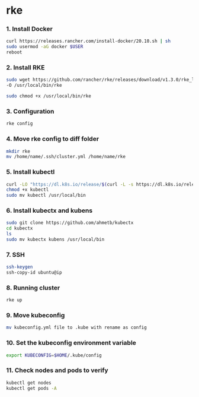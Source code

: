 # rke

### 1. Install Docker
```bash
curl https://releases.rancher.com/install-docker/20.10.sh | sh
sudo usermod -aG docker $USER
reboot
```

### 2. Install RKE
```bash
sudo wget https://github.com/rancher/rke/releases/download/v1.3.0/rke_linux-amd64 \
-O /usr/local/bin/rke

sudo chmod +x /usr/local/bin/rke
```

### 3. Configuration
```bash
rke config
```

### 4. Move rke config to diff folder
```bash
mkdir rke 
mv /home/name/.ssh/cluster.yml /home/name/rke
```

### 5. Install kubectl
```bash
curl -LO "https://dl.k8s.io/release/$(curl -L -s https://dl.k8s.io/release/stable.txt)/bin/linux/amd64/kubectl"
chmod +x kubectl
sudo mv kubectl /usr/local/bin
```

### 6. Install kubectx and kubens
```bash
sudo git clone https://github.com/ahmetb/kubectx
cd kubectx
ls
sudo mv kubectx kubens /usr/local/bin
```

### 7. SSH
```bash
ssh-keygen
ssh-copy-id ubuntu@ip
```   

### 8. Running cluster
```bash
rke up
```

### 9. Move kubeconfig
```bash
mv kubeconfig.yml file to .kube with rename as config
```

### 10. Set the kubeconfig environment variable
```bash    
export KUBECONFIG=$HOME/.kube/config
```

### 11. Check nodes and pods to verify
```bash
kubectl get nodes
kubectl get pods -A
```
